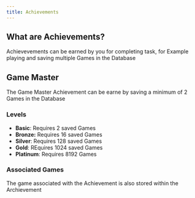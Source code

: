 ```yaml
---
title: Achievements
---
```


## What are Achievements?

Achievevements can be earned by you for completing task, for Example playing and saving multiple Games in the Database

## Game Master

The Game Master Achievement can be earne by saving a minimum of 2 Games in the Database

### Levels

- **Basic**: Requires 2 saved Games
- **Bronze:** Requires 16 saved Games
- **Silver**: Requires 128 saved Games
- **Gold**: REquires 1024 saved Games
- **Platinum**: Requires 8192 Games

### Associated Games

The game associated with the Achievement is also stored within the Archievement

